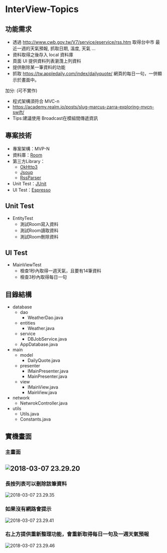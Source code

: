 # InterView-Topics

## 功能需求

- 透過 <http://www.cwb.gov.tw/V7/service/eservice/rss.htm> 取得台中市 最近一週的天氣預報, 抓取日期, 溫度, 天氣 …
- 資料取得之後存入 local 資料庫
- 頁面 UI 提供資料列表瀏灠上列資料
- 提供刪除某一筆資料的功能
- 抓取 <https://tw.appledaily.com/index/dailyquote/> 網頁的每日一句，一併顯示於畫面中。

加分: (可不實作)

- 程式架構須符合 MVC-n
- <https://academy.realm.io/posts/slug-marcus-zarra-exploring-mvcn-swift/>
- Tips:建議使用 Broadcast在模組間傳遞資訊

## 專案技術

- 專案架構：MVP-N
- 資料庫：[Room](https://developer.android.com/topic/libraries/architecture/room.html)
- 第三方Library：
  - [OkHttp3](https://github.com/square/okhttp/tree/master/okhttp/src/main/java/okhttp3)
  - [Jsoup](https://github.com/jhy/jsoup)
  - [RssParser](https://github.com/prof18/RSS-Parser)
- Unit Test：[JUnit](https://developer.android.com/training/testing/unit-testing/local-unit-tests.html)
- UI Test：[Espresso](https://developer.android.com/training/testing/espresso/index.html)

## Unit Test

- EntityTest
  - 測試Room寫入資料
  - 測試Room讀取資料
  - 測試Room刪除資料

## UI Test

- MainViewTest 
  - 檢查1秒內取得一週天氣，且要有14筆資料
  - 檢查3秒內取得每日一句

## 目錄結構

- database
  - dao
    - WeatherDao.java
  - entities
    - Weather.java
  - service
    - DBJobService.java
  - AppDatabase.java
- main
  - model
    - DailyQuote.java
  - presenter
    - IMainPresenter.java
    - MainPresenter.java
  - view
    - IMainView.java
    - MainView.java
- network
  - NetwrokController.java
- utils
  - Utils.java
  - Constants.java

## 實機畫面

### 主畫面

## ![2018-03-07 23.29.20](https://github.com/jack24254029/Interview-Topics/blob/master/img/2018-03-07%2023.29.20.jpg)

### 長按列表可以刪除該筆資料

![2018-03-07 23.29.35](https://github.com/jack24254029/Interview-Topics/blob/master/img/2018-03-07%2023.29.35.jpg)

### 如果沒有網路會提示

![2018-03-07 23.29.41](https://github.com/jack24254029/Interview-Topics/blob/master/img/2018-03-07%2023.29.41.jpg)

### 右上方提供重新整理功能，會重新取得每日一句及一週天氣預報

![2018-03-07 23.29.46](https://github.com/jack24254029/Interview-Topics/blob/master/img/2018-03-07%2023.29.46.jpg)

